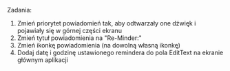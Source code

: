 Zadania:
1. Zmień priorytet powiadomień tak, aby odtwarzały one dźwięk i pojawiały się w górnej części ekranu
2. Zmień tytuł powiadomienia na "Re-Minder:"
3. Zmień ikonkę powiadomienia (na dowolną własną ikonkę)
4. Dodaj datę i godzinę ustawionego remindera do pola EditText na ekranie głównym aplikacji
